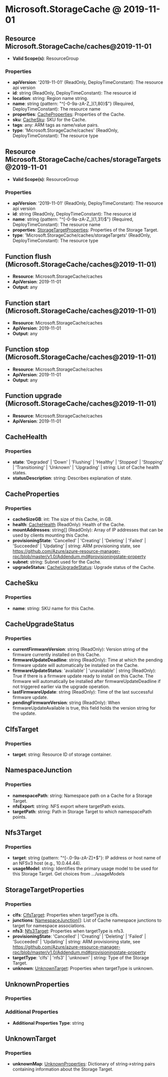 # Microsoft.StorageCache @ 2019-11-01

## Resource Microsoft.StorageCache/caches@2019-11-01
* **Valid Scope(s)**: ResourceGroup
### Properties
* **apiVersion**: '2019-11-01' (ReadOnly, DeployTimeConstant): The resource api version
* **id**: string (ReadOnly, DeployTimeConstant): The resource id
* **location**: string: Region name string.
* **name**: string {pattern: "^[-0-9a-zA-Z_]{1,80}$"} (Required, DeployTimeConstant): The resource name
* **properties**: [CacheProperties](#cacheproperties): Properties of the Cache.
* **sku**: [CacheSku](#cachesku): SKU for the Cache.
* **tags**: any: ARM tags as name/value pairs.
* **type**: 'Microsoft.StorageCache/caches' (ReadOnly, DeployTimeConstant): The resource type

## Resource Microsoft.StorageCache/caches/storageTargets@2019-11-01
* **Valid Scope(s)**: ResourceGroup
### Properties
* **apiVersion**: '2019-11-01' (ReadOnly, DeployTimeConstant): The resource api version
* **id**: string (ReadOnly, DeployTimeConstant): The resource id
* **name**: string {pattern: "^[-0-9a-zA-Z_]{1,31}$"} (Required, DeployTimeConstant): The resource name
* **properties**: [StorageTargetProperties](#storagetargetproperties): Properties of the Storage Target.
* **type**: 'Microsoft.StorageCache/caches/storageTargets' (ReadOnly, DeployTimeConstant): The resource type

## Function flush (Microsoft.StorageCache/caches@2019-11-01)
* **Resource**: Microsoft.StorageCache/caches
* **ApiVersion**: 2019-11-01
* **Output**: any

## Function start (Microsoft.StorageCache/caches@2019-11-01)
* **Resource**: Microsoft.StorageCache/caches
* **ApiVersion**: 2019-11-01
* **Output**: any

## Function stop (Microsoft.StorageCache/caches@2019-11-01)
* **Resource**: Microsoft.StorageCache/caches
* **ApiVersion**: 2019-11-01
* **Output**: any

## Function upgrade (Microsoft.StorageCache/caches@2019-11-01)
* **Resource**: Microsoft.StorageCache/caches
* **ApiVersion**: 2019-11-01

## CacheHealth
### Properties
* **state**: 'Degraded' | 'Down' | 'Flushing' | 'Healthy' | 'Stopped' | 'Stopping' | 'Transitioning' | 'Unknown' | 'Upgrading' | string: List of Cache health states.
* **statusDescription**: string: Describes explanation of state.

## CacheProperties
### Properties
* **cacheSizeGB**: int: The size of this Cache, in GB.
* **health**: [CacheHealth](#cachehealth) (ReadOnly): Health of the Cache.
* **mountAddresses**: string[] (ReadOnly): Array of IP addresses that can be used by clients mounting this Cache.
* **provisioningState**: 'Cancelled' | 'Creating' | 'Deleting' | 'Failed' | 'Succeeded' | 'Updating' | string: ARM provisioning state, see https://github.com/Azure/azure-resource-manager-rpc/blob/master/v1.0/Addendum.md#provisioningstate-property
* **subnet**: string: Subnet used for the Cache.
* **upgradeStatus**: [CacheUpgradeStatus](#cacheupgradestatus): Upgrade status of the Cache.

## CacheSku
### Properties
* **name**: string: SKU name for this Cache.

## CacheUpgradeStatus
### Properties
* **currentFirmwareVersion**: string (ReadOnly): Version string of the firmware currently installed on this Cache.
* **firmwareUpdateDeadline**: string (ReadOnly): Time at which the pending firmware update will automatically be installed on the Cache.
* **firmwareUpdateStatus**: 'available' | 'unavailable' | string (ReadOnly): True if there is a firmware update ready to install on this Cache. The firmware will automatically be installed after firmwareUpdateDeadline if not triggered earlier via the upgrade operation.
* **lastFirmwareUpdate**: string (ReadOnly): Time of the last successful firmware update.
* **pendingFirmwareVersion**: string (ReadOnly): When firmwareUpdateAvailable is true, this field holds the version string for the update.

## ClfsTarget
### Properties
* **target**: string: Resource ID of storage container.

## NamespaceJunction
### Properties
* **namespacePath**: string: Namespace path on a Cache for a Storage Target.
* **nfsExport**: string: NFS export where targetPath exists.
* **targetPath**: string: Path in Storage Target to which namespacePath points.

## Nfs3Target
### Properties
* **target**: string {pattern: "^[-.0-9a-zA-Z]+$"}: IP address or host name of an NFSv3 host (e.g., 10.0.44.44).
* **usageModel**: string: Identifies the primary usage model to be used for this Storage Target. Get choices from .../usageModels

## StorageTargetProperties
### Properties
* **clfs**: [ClfsTarget](#clfstarget): Properties when targetType is clfs.
* **junctions**: [NamespaceJunction](#namespacejunction)[]: List of Cache namespace junctions to target for namespace associations.
* **nfs3**: [Nfs3Target](#nfs3target): Properties when targetType is nfs3.
* **provisioningState**: 'Cancelled' | 'Creating' | 'Deleting' | 'Failed' | 'Succeeded' | 'Updating' | string: ARM provisioning state, see https://github.com/Azure/azure-resource-manager-rpc/blob/master/v1.0/Addendum.md#provisioningstate-property
* **targetType**: 'clfs' | 'nfs3' | 'unknown' | string: Type of the Storage Target.
* **unknown**: [UnknownTarget](#unknowntarget): Properties when targetType is unknown.

## UnknownProperties
### Properties
### Additional Properties
* **Additional Properties Type**: string

## UnknownTarget
### Properties
* **unknownMap**: [UnknownProperties](#unknownproperties): Dictionary of string->string pairs containing information about the Storage Target.

